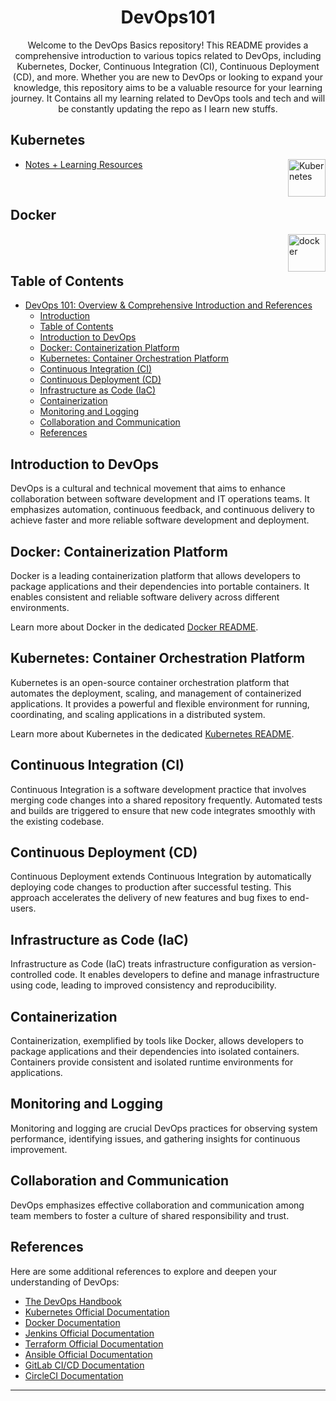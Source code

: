 


<h1 align="center"> DevOps101 </h1>

<p align="center"> Welcome to the DevOps Basics repository! This README provides a comprehensive introduction to various topics related to DevOps, including Kubernetes, Docker, Continuous Integration (CI), Continuous Deployment (CD), and more. Whether you are new to DevOps or looking to expand your knowledge, this repository aims to be a valuable resource for your learning journey.
It Contains all my learning related to DevOps tools and tech and will be constantly updating the repo as I learn new stuffs.</p>

## Kubernetes

<img align="right" src="https://user-images.githubusercontent.com/51878265/200594367-f416d081-af8f-4f48-8008-998d005b317f.png" height="60" alt="Kubernetes"> 

- [Notes + Learning Resources](/Kubernetes/kubernetes.md)

<br>

## Docker

<img align="right" src="https://user-images.githubusercontent.com/51878265/200594916-47ba8a4c-fb94-4953-b179-dfb542df9499.png" height="60" alt="docker"> 


<br>



<!--
## GitHub Actions

<img align="right" src="https://user-images.githubusercontent.com/51878265/211621722-c2ddc389-6e4e-4769-9dac-f18f8e71fed3.png" height="100" alt="GitHub Action"> 

- [Notes + Learning Resources](GitHub-Actions/README.md)
- [Workflows](https://github.com/Pradumnasaraf/DevOps/tree/main/GitHub-Actions/Workflows)

<br>

## Linux

<img align="right" src="https://user-images.githubusercontent.com/51878265/209197882-51406a8f-04ff-4c53-a362-ac32ae8566ad.png" height="100" alt="linux"> 

- [Notes + Learning Resources](Linux/README.md)
- [Commands](Linux/commands/README.md)

<br>

## Git 

<img align="right" src="https://user-images.githubusercontent.com/51878265/202784470-2c813581-7160-4aaf-b96c-35187795d05b.png" height="100" alt="git"> 

- [Notes + Learning Resources](Git/README.md)
- [Commands](Git/commands/README.md)

<br>

## Networking

<img align="right" src="https://user-images.githubusercontent.com/51878265/204347251-efd0e271-5d3c-4008-bdab-6f6ce5b2195f.png" height="100" alt="network"> 

- [Notes + Learning Resources](Networking/README.md)
- [Commands](Networking/commands/README.md)

<br>

## YAML

<img align="right" src="https://user-images.githubusercontent.com/51878265/202765143-55758916-b631-4c18-aaad-718b42507d67.png" height="100" alt="YAML"> 

- [Notes + Learning Resources](YAML/README.md)
- [Syntax](YAML/syntax/README.md)

<br>

## Go

<img align="right" src="https://user-images.githubusercontent.com/51878265/213385507-52f03107-388c-4992-9b5e-c89de6906e37.png" height="100" alt="network"> 

- [Notes + Learning Resources](Go/README.md)
- [Concepts](https://github.com/Pradumnasaraf/DevOps/tree/main/Go/Concepts)
- [Practice App](https://github.com/Pradumnasaraf/DevOps/tree/main/Go/App)

<br>

## Helm

<img align="right" src="https://user-images.githubusercontent.com/51878265/202859249-b90ac510-d8e8-408d-9c07-0d2bd8e1b092.png" height="100" alt="Helm"> 

- [Notes + Learning Resources](Helm/README.md)

<br>

## Prometheus

<img align="right" src="https://user-images.githubusercontent.com/51878265/202859485-eba6809e-1cb8-4bbc-ab22-efa3c91d6463.png" height="100" alt="Prometheus"> 

- [Notes + Learning Resources](Prometheus/README.md)

<br>

## GitOps

<img align="right" src="https://user-images.githubusercontent.com/51878265/206730962-b20f94c1-17af-48b2-b62c-b6c02dbeeb77.png" height="100" alt="Gitops"> 

- [Notes + Learning Resources](GitOps/README.md)

<br>

## ArgoCD

<img align="right" src="https://user-images.githubusercontent.com/51878265/205495495-b3f0b395-3ce3-42d8-9274-220ff10334f6.png" height="100" alt="Argo"> 

- [Notes + Learning Resources](ArgoCD/README.md)
- [Manifest Files](https://github.com/Pradumnasaraf/DevOps/tree/main/ArgoCD/YAML)

<br>

## Portainer

<img align="right" src="https://user-images.githubusercontent.com/51878265/204345912-dee5ddf4-4a91-4b4f-aeb3-5a429de5a7f7.png" height="100" alt="portainer"> 

- [Notes + Learning Resources](Portainer/README.md)

<br>

## Jenkins 

<img align="right" src="https://user-images.githubusercontent.com/51878265/209197795-570330e6-fbee-4bf3-a42e-b8609e3afc46.png" height="100" alt="Jenkins"> 

- [Notes + Learning Resources](Jenkins/README.md)
- [Jenkinsfile](https://github.com/Pradumnasaraf/DevOps/tree/main/Jenkins/Jenkinsfile)

<br>

## Bash Scripting 

<img align="right" src="https://user-images.githubusercontent.com/51878265/200594989-b1406680-ed41-478a-84d5-7c35b287e112.png" height="100" alt="Bash"> 

- [Notes + Learning Resources](Bash-Scripting/README.md)
- [Script](https://github.com/Pradumnasaraf/DevOps/tree/main/Bash-Scripting/Scripts)

<br>

## Lens IDE

<img align="right" src="https://user-images.githubusercontent.com/51878265/208243882-9c4f03fe-7aa3-4f42-84c4-ab90047e056b.png" height="100" alt="Lens"> 

- [Notes + Learning Resources](Lens/README.md)

<br>

## Kubescape 

<img align="right" src="https://user-images.githubusercontent.com/51878265/208244012-919ce817-32c1-40fe-b31f-44dba72655da.png" height="100" alt="Kubescape"> 

- [Notes + Learning Resources](Kubescape/README.md)

<br>

## ValidKube 

<img align="right" src="https://user-images.githubusercontent.com/51878265/208244291-3e43c1aa-cee1-4943-8775-21189cab3dcd.png" height="50" alt="ValidKube"> 

- [Notes + Learning Resources](Validkube/README.md)

<br>
<br>

<!--
<div align="center">
<b>If you find the repository helpful, please consider sponsoring my efforts via <a href="https://github.com/sponsors/Pradumnasaraf">GitHub Sponsors</a></b>
</div>
-->

<!-- ### Topic to cover
- Ansible
- Terraform
- CI/CD
- Advanced Networking
 -->


<br>




## Table of Contents

- [DevOps 101: Overview \& Comprehensive Introduction and References](#devops-101-overview--comprehensive-introduction-and-references)
  - [Introduction](#introduction)
  - [Table of Contents](#table-of-contents)
  - [Introduction to DevOps](#introduction-to-devops)
  - [Docker: Containerization Platform](#docker-containerization-platform)
  - [Kubernetes: Container Orchestration Platform](#kubernetes-container-orchestration-platform)
  - [Continuous Integration (CI)](#continuous-integration-ci)
  - [Continuous Deployment (CD)](#continuous-deployment-cd)
  - [Infrastructure as Code (IaC)](#infrastructure-as-code-iac)
  - [Containerization](#containerization)
  - [Monitoring and Logging](#monitoring-and-logging)
  - [Collaboration and Communication](#collaboration-and-communication)
  - [References](#references)

## Introduction to DevOps

DevOps is a cultural and technical movement that aims to enhance collaboration between software development and IT operations teams. It emphasizes automation, continuous feedback, and continuous delivery to achieve faster and more reliable software development and deployment.

## Docker: Containerization Platform

Docker is a leading containerization platform that allows developers to package applications and their dependencies into portable containers. It enables consistent and reliable software delivery across different environments.

Learn more about Docker in the dedicated [Docker README](/Docker).

## Kubernetes: Container Orchestration Platform

Kubernetes is an open-source container orchestration platform that automates the deployment, scaling, and management of containerized applications. It provides a powerful and flexible environment for running, coordinating, and scaling applications in a distributed system.

Learn more about Kubernetes in the dedicated [Kubernetes README](/Kubernetes/kubernetes.md).

## Continuous Integration (CI)

Continuous Integration is a software development practice that involves merging code changes into a shared repository frequently. Automated tests and builds are triggered to ensure that new code integrates smoothly with the existing codebase.

## Continuous Deployment (CD)

Continuous Deployment extends Continuous Integration by automatically deploying code changes to production after successful testing. This approach accelerates the delivery of new features and bug fixes to end-users.

## Infrastructure as Code (IaC)

Infrastructure as Code (IaC) treats infrastructure configuration as version-controlled code. It enables developers to define and manage infrastructure using code, leading to improved consistency and reproducibility.

## Containerization

Containerization, exemplified by tools like Docker, allows developers to package applications and their dependencies into isolated containers. Containers provide consistent and isolated runtime environments for applications.

## Monitoring and Logging

Monitoring and logging are crucial DevOps practices for observing system performance, identifying issues, and gathering insights for continuous improvement.

## Collaboration and Communication

DevOps emphasizes effective collaboration and communication among team members to foster a culture of shared responsibility and trust.

## References

Here are some additional references to explore and deepen your understanding of DevOps:

- [The DevOps Handbook](https://itrevolution.com/book/the-devops-handbook/)
- [Kubernetes Official Documentation](https://kubernetes.io/docs/)
- [Docker Documentation](https://docs.docker.com/)
- [Jenkins Official Documentation](https://www.jenkins.io/doc/)
- [Terraform Official Documentation](https://www.terraform.io/docs/)
- [Ansible Official Documentation](https://docs.ansible.com/)
- [GitLab CI/CD Documentation](https://docs.gitlab.com/ee/ci/)
- [CircleCI Documentation](https://circleci.com/docs/)

---
